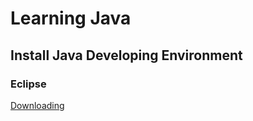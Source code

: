 # Learning Java

## Install Java Developing Environment

### Eclipse

 [Downloading](#https://www.eclipse.org/downloads/)

